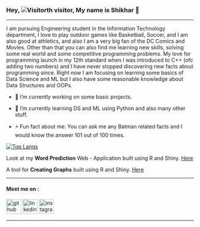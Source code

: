 ### Hey, ![Visitor](https://profile-counter.glitch.me/shikharkrdixit/count.svg)th visitor, My name is Shikhar 👋

***

I am pursuing Engineering student in the Information Technology department, I love to play outdoor games like Basketball, Soccer, and I am also good at athletics, and also I am a very big fan of the DC Comics and Movies. Other than that you can also find me learning new skills, solving some real world and some competitive programming problems. My love for programming launch in my 12th standard when I was introduced to C++ (ofc adding two numbers) and I have never stopped discovering new facts about programming since. Right now I am focusing on learning some basics of Data Science and ML but I also have some reasonable knowledge about Data Structures and OOPs.






- 🔭 I’m currently working on some basic projects.

- 🌱 I’m currently learning DS and ML using Python and also many other stuff.

- ⚡ Fun fact about me: You can ask me any Batman related facts and I would know the answer 101 out of 100 times.



[![Top Langs](https://github-readme-stats.vercel.app/api/top-langs/?username=shikharkrdixit&hide=javascript,html)](https://github.com/shikharkrdixit/github-readme-stats)


Look at my **Word Prediction** Web - Application built using R and Shiny. [Here](https://shikharkrdixit.shinyapps.io/ngram_match/)



A tool for **Creating Graphs** built using R and Shiny. [Here](https://shikharkrdixit.shinyapps.io/CreatingGraphs/?_ga=2.29091516.1841408205.1617125902-1560055809.1613538410)





***

#### Meet me on :
[<img src='https://cdn.jsdelivr.net/npm/simple-icons@3.0.1/icons/github.svg' alt='github' height='40'>](https://github.com/shikharkrdixit) 
[<img src='https://cdn.jsdelivr.net/npm/simple-icons@3.0.1/icons/linkedin.svg' alt='linkedin' height='40'>](https://www.linkedin.com/in/shikharkrdixit/)
[<img src='https://cdn.jsdelivr.net/npm/simple-icons@3.0.1/icons/instagram.svg' alt='instagram' height='40'>](https://www.instagram.com/mr.malfaisant/)  

_______



